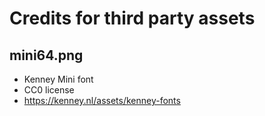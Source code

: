 # Credits for third party assets

## mini64.png

- Kenney Mini font
- CC0 license
- <https://kenney.nl/assets/kenney-fonts>
